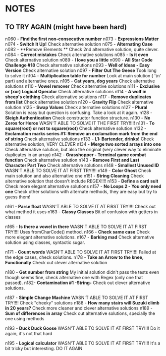 # NOTES

## TO TRY AGAIN (might have been hard)

n060 - **Find the first non-consecutive number**
n073 - **Expressions Matter**
n074 - **Switch It Up!** Check alternative solution
n075 - **Alternating Case**
n082 - **Remove Elements ** Check 2nd alternative solution, quite clever.
n084 - **Correct mistakes** Check alternative solutions
n085 - **Is it even** Check alternative solution
n089 - **I love you a little**
n090 - **All Star Code Challenge #18** Check alternative solutions
n093 - **Well of Ideas - Easy Version** Check alternative solution
n097 - **Filter Out The Geese** Took long to solve it
n104 - **Multiplication table for number** Look at main solution ( '\n' part) and alternative ones.
n105 - **Cat years, dog years** Check alternative solutions
n110 - **Vowel remover** Check alternative solutions
n111 - **Exclusive or (xor) Logical Operator** Check alternative solutions
n114 - **A wolf in sheep's clothing** Check alternative solutions
n117 - **Remove duplicates from list** Check alternative solution
n120 - **Gravity Flip** Check alternative solution
n125 - **Swap Values** Check alternative solutions
n127 - **Plural** Solution is easy but question is confusing. Take a look at it again.
n128 - **Sleigh Authentication** Check constructor function structure.
n130 - **No Zeros for Heros** WASN'T ABLE TO SOLVE IT THE FIRST TRY!!!!!
n131 - **To square(root) or not to square(root)** Check alternative solution
n132 - **Exclamation marks series #1: Remove an exclamation mark from the end of string** Check alternative solutions
n133 - **L1: Bartender, drinks!** Check alternative solution, VERY CLEVER
n134 - **Merge two sorted arrays into one** Check alternative solution, but also the original (very clever way to eliminate duplicates in an array)
n142 - **Grasshopper - Terminal game combat function** Check alternative solution
n143 - **Remove First and Last Character Part Two** Check alternative solutions
n148 - **Smallest Unused ID** WASN'T ABLE TO SOLVE IT AT FIRST TRY!!!!
n149 - **Color Ghost** Check main solution and also alternative one
n151 - **String Cleaning** Check alternative solution that doesn't include REGEX!!!!
n153 - **Define a card suit** Check more elegant alternative solutions
n157 - **No Loops 2 - You only need one** Check other solutions with alternate methods, they are easy but try to guess them!

n161 - **Parse float** WASN'T ABLE TO SOLVE IT AT FIRST TRY!!!! Check out what method it uses
n163 - **Classy Classes** Bit of confusion with getters in classes

n165 - **Is there a vowel in there** WASN'T ABLE TO SOLVE IT AT FIRST TRY!!!! Uses fromCharCode() method.
n166 - **Check same case** Check more elegant alternative solutions.
n167 - **Barking mad** Check alternative solution using classes, syntactic sugar.

n171 - **Count words** WASN'T ABLE TO SOLVE IT AT FIRST TRY!!!! Failed at the edge cases, check solutions.
n178 - **Take an Arrow to the knee, Functionally** Check out clever alternative solution

n180 - **Get number from string** My initial solution didn't pass the tests even though seems fine, check alternative one with Regex (only one that passed).
n182- **Contamination #1 -String-** Check out clever alternative solutions.

n187 - **Simple Change Machine** WASN'T ABLE TO SOLVE IT AT FIRST TRY!!!! Check "cheeky" solutions
n188 - **How many stairs will Suzuki climb in 20 years?** Check more cleaner and clever alternative solutions
n189 - **Sum of differences in array** Check out alternative solutions, specially the one using methods

n193 - **Duck Duck Goose** WASN'T ABLE TO SOLVE IT AT FIRST TRY!!!! Do it again, it's not that hard

n195 - **Logical calculator** WASN'T ABLE TO SOLVE IT AT FIRST TRY!!!! It's a bit tricky but interesting. DO IT AGAIN
